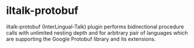 # iltalk-protobuf
iltalk-protobuf (InterLingual-Talk) plugin performs bidirectional procedure calls with unlimited nesting depth and for arbitrary pair of languages which are supporting the Google Protobuf library and its extensions.

